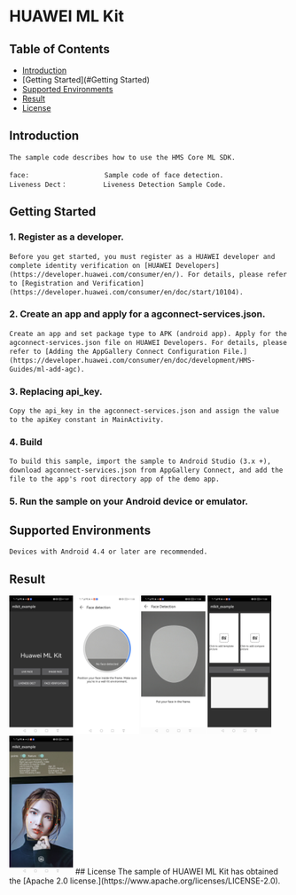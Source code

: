 # HUAWEI ML Kit


## Table of Contents

 * [Introduction](#introduction)
 * [Getting Started](#Getting Started)
 * [Supported Environments](#supported-environments)
 * [Result](#result)
 * [License](#license)


## Introduction
    The sample code describes how to use the HMS Core ML SDK.

    face:                   Sample code of face detection.
    Liveness Dect：         Liveness Detection Sample Code.

## Getting Started
### 1. Register as a developer.
    Before you get started, you must register as a HUAWEI developer and complete identity verification on [HUAWEI Developers](https://developer.huawei.com/consumer/en/). For details, please refer to [Registration and Verification](https://developer.huawei.com/consumer/en/doc/start/10104).
### 2. Create an app and apply for a agconnect-services.json.
	Create an app and set package type to APK (android app). Apply for the agconnect-services.json file on HUAWEI Developers. For details, please refer to [Adding the AppGallery Connect Configuration File.](https://developer.huawei.com/consumer/en/doc/development/HMS-Guides/ml-add-agc).
### 3. Replacing api_key.
    Copy the api_key in the agconnect-services.json and assign the value to the apiKey constant in MainActivity.
### 4. Build
    To build this sample, import the sample to Android Studio (3.x +), download agconnect-services.json from AppGallery Connect, and add the file to the app's root directory app of the demo app.
### 5. Run the sample on your Android device or emulator.

## Supported Environments
	Devices with Android 4.4 or later are recommended.
## Result 
<img src="/app/images/result_1.jpg" height="250px">
<img src="/app/images/result_2.jpg" height="250px">
<img src="/app/images/result_3.jpg" height="250px">
<img src="/app/images/result_4.jpg" height="250px">
<img src="/app/images/result_5.jpg" height="250px">
##  License
    The sample of HUAWEI ML Kit has obtained the [Apache 2.0 license.](https://www.apache.org/licenses/LICENSE-2.0).
